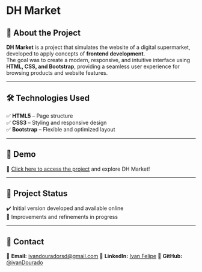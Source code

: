 # DH Market  

## 🚀 About the Project  
**DH Market** is a project that simulates the website of a digital supermarket, developed to apply concepts of **frontend development**.  
The goal was to create a modern, responsive, and intuitive interface using **HTML, CSS, and Bootstrap**, providing a seamless user experience for browsing products and website features.  

---

## 🛠️ Technologies Used  
✅ **HTML5** – Page structure  
✅ **CSS3** – Styling and responsive design  
✅ **Bootstrap** – Flexible and optimized layout  

---

## 📸 Demo  
🔗 [Click here to access the project](https://jaianaaraujo.github.io/DH-market/) and explore DH Market!  

---

## 📌 Project Status  
✔️ Initial version developed and available online  
🔄 Improvements and refinements in progress  

---

## 📩 Contact  
📧 **Email:** [ivandouradorsd@gmail.com](mailto:ivandouradorsd@gmail.com)
💼 **LinkedIn:** [Ivan Felipe]([https://www.linkedin.com/in/jaiana-santos-dev/](https://www.linkedin.com/in/ivan-felipe-dev/))  
📂 **GitHub:** [@ivanDourado]([https://github.com/jaianaaraujo/](https://github.com/ivanDourado))
